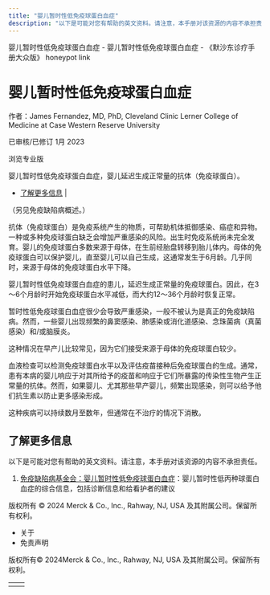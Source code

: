 ```yaml
---
title: "婴儿暂时性低免疫球蛋白血症"
description: "以下是可能对您有帮助的英文资料。请注意，本手册对该资源的内容不承担责任。"
---
```


﻿婴儿暂时性低免疫球蛋白血症 \- 婴儿暂时性低免疫球蛋白血症 \- 《默沙东诊疗手册大众版》 honeypot link

# 婴儿暂时性低免疫球蛋白血症

作者：James Fernandez, MD, PhD, Cleveland Clinic Lerner College of Medicine at Case Western
Reserve University

已审核/已修订 1月 2023

浏览专业版

婴儿暂时性低免疫球蛋白血症，婴儿延迟生成正常量的抗体（免疫球蛋白）。

- [了解更多信息](#了解更多信息_v45390335_zh) \|

（另见免疫缺陷病概述。）

抗体（免疫球蛋白）是免疫系统产生的物质，可帮助机体抵御感染、癌症和异物。一种或多种免疫球蛋白缺乏会增加严重感染的风险。出生时免疫系统尚未完全发育。婴儿的免疫球蛋白多数来源于母体，在生前经胎盘转移到胎儿体内。母体的免疫球蛋白可以保护婴儿，直至婴儿可以自己生成，这通常发生于6月龄。几乎同时，来源于母体的免疫球蛋白水平下降。

婴儿暂时性低免疫球蛋白血症的患儿，延迟生成正常量的免疫球蛋白。因此，在3～6个月龄时开始免疫球蛋白水平减低，而大约12～36个月龄时恢复正常。

暂时性低免疫球蛋白血症很少会导致严重感染，一般不被认为是真正的免疫缺陷病。然而，一些婴儿出现频繁的鼻窦感染、肺感染或消化道感染、念珠菌病（真菌感染）和/或脑膜炎。

这种情况在早产儿比较常见，因为它们接受来源于母体的免疫球蛋白较少。

血液检查可以检测免疫球蛋白水平以及评估疫苗接种后免疫球蛋白的生成。通常，患有本病的婴儿响应于对其所给予的疫苗和响应于它们所暴露的传染性生物产生正常量的抗体。然而，如果婴儿、尤其那些早产婴儿，频繁出现感染，则可以给予他们抗生素以防止更多感染形成。

这种疾病可以持续数月至数年，但通常在不治疗的情况下消散。

## 了解更多信息

以下是可能对您有帮助的英文资料。请注意，本手册对该资源的内容不承担责任。

1. [免疫缺陷病基金会：婴儿暂时性低免疫球蛋白血症](https://primaryimmune.org/about-primary-immunodeficiencies/specific-disease-types/transient-hypogammaglobulinemia-of-infancy/)：婴儿暂时性低丙种球蛋白血症的综合信息，包括诊断信息和给看护者的建议




版权所有 © 2024
Merck & Co., Inc., Rahway, NJ, USA 及其附属公司。保留所有权利。

- 关于
- 免责声明

版权所有© 2024Merck & Co., Inc., Rahway, NJ, USA 及其附属公司。保留所有权利。

|     |     |
| --- | --- |
|  |  |